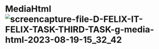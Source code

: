 # MediaHtml![screencapture-file-D-FELIX-IT-FELIX-TASK-THIRD-TASK-g-media-html-2023-08-19-15_32_42](https://github.com/Zaid2021info/MediaHtml/assets/135250975/670044b7-0188-4628-b06d-f1ec475f149a)
